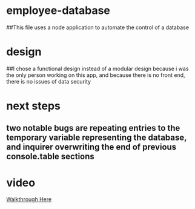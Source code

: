# employee-database

##This file uses a node application to automate the control of a database

# design

##I chose a functional design instead of a modular design because i was the only person working on this app, and because there is no front end, there is no issues of data security

# next steps

## two notable bugs are repeating entries to the temporary variable representing the database, and inquirer overwriting the end of previous console.table sections

# video

[Walkthrough Here](https://watch.screencastify.com/v/0R4bshmWOEG2n1PPpvYx)
